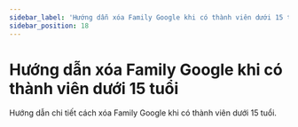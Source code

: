 ```yaml
---
sidebar_label: 'Hướng dẫn xóa Family Google khi có thành viên dưới 15 tuổi'
sidebar_position: 18
---
```


# Hướng dẫn xóa Family Google khi có thành viên dưới 15 tuổi

Hướng dẫn chi tiết cách xóa Family Google khi có thành viên dưới 15 tuổi.